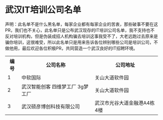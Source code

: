 # 武汉IT培训公司名单

声明：此名单不是什么黑名单，每家企业都有每家企业的苦衷，那些破事不要在这PR，我们也不关心，此名单只是公布武汉现存的IT培训公司名单，我不支持也不反对培训机构，但是伪装成招人机构骗去培训这事我受不了，大老远跑过去原来是骗你培训，这很难受，所以此名单只是用来告诉各位辨别哪些公司是培训公司，不做他用，最后欢迎各位积极PR，共同营造一个武汉良好的IT招聘环境。

<table class="table table-bordered table-striped table-condensed">  
    <tr>
        <th>编号</th> 
        <th>公司名称</th>  
        <th>公司地址</th>
    </tr>
    <tr>  
        <td>1</td>  
        <td>中软国际</td>  
        <td>关山大道软件园</td>  
    </tr>  
    <tr>  
        <td>2</td>  
        <td>武汉智能创客 四维梦工厂 3g梦工厂</td>  
        <td>关山大道软件园</td>  
    </tr> 
    <tr>  
        <td>3</td>  
        <td>武汉硕彦博创科技有限公司</td>  
        <td>武汉市光谷大道金融港A4栋4楼</td>  
    </tr> 
</table>  



